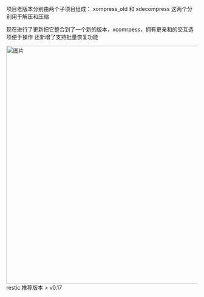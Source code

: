 项目老版本分别由两个子项目组成： xompress_old 和 xdecompress
这两个分别用于解压和压缩

现在进行了更新把它整合到了一个新的版本，xcomrpess，拥有更亲和的交互选项便于操作
还新增了支持批量恢复功能

<img width="1113" height="626" alt="图片" src="https://github.com/user-attachments/assets/6456de5d-3a48-400e-9d93-ca693fba4b81" />
restic 推荐版本 > v0.17

